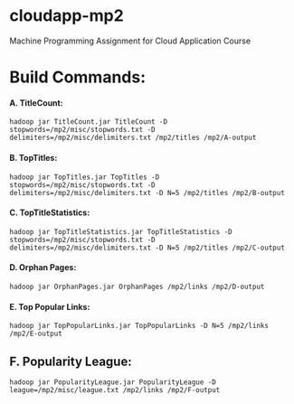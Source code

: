 # cloudapp-mp2
Machine Programming Assignment for Cloud Application Course

# Build Commands:

#### A. TitleCount:
```
hadoop jar TitleCount.jar TitleCount -D stopwords=/mp2/misc/stopwords.txt -D delimiters=/mp2/misc/delimiters.txt /mp2/titles /mp2/A-output
```

#### B. TopTitles:
```
hadoop jar TopTitles.jar TopTitles -D stopwords=/mp2/misc/stopwords.txt -D delimiters=/mp2/misc/delimiters.txt -D N=5 /mp2/titles /mp2/B-output
```

#### C. TopTitleStatistics:
```
hadoop jar TopTitleStatistics.jar TopTitleStatistics -D stopwords=/mp2/misc/stopwords.txt -D delimiters=/mp2/misc/delimiters.txt -D N=5 /mp2/titles /mp2/C-output
```

#### D. Orphan Pages:
```
hadoop jar OrphanPages.jar OrphanPages /mp2/links /mp2/D-output
```

#### E. Top Popular Links:
```
hadoop jar TopPopularLinks.jar TopPopularLinks -D N=5 /mp2/links /mp2/E-output
```

## F. Popularity League:
```
hadoop jar PopularityLeague.jar PopularityLeague -D league=/mp2/misc/league.txt /mp2/links /mp2/F-output
```
